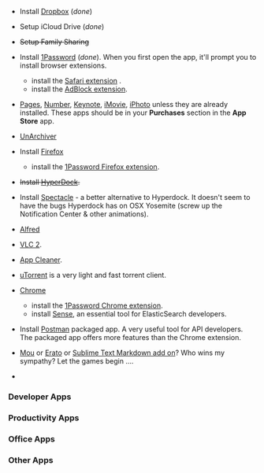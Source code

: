* Install [Dropbox]() (*done*)
* Setup iCloud Drive (*done*)
* ~~Setup Family Sharing~~
* Install [1Password]() (*done*). When you first open the app, it'll prompt you to install browser extensions.
    * install the [Safari extension](https://agilebits.com/onepassword/extensions) .
    * install the [AdBlock extension](https://getadblock.com/installed/?u=jfvg58qo82603959).
* [Pages](), [Number](), [Keynote](), [iMovie](), [iPhoto]() unless they are already installed. These apps should be in your **Purchases** section in the **App Store** app.
* [UnArchiver](https://itunes.apple.com/gb/app/the-unarchiver/id425424353?mt=12)
* Install [Firefox](https://www.mozilla.org/en-GB/firefox/new/)
    * install the [1Password Firefox extension](https://agilebits.com/onepassword/extensions/firefox?beta=false).
* ~~Install [HyperDock](http://hyperdock.bahoom.com/get).~~
* Install [Spectacle](http://spectacleapp.com) - a better alternative to Hyperdock. It doesn't seem to have the bugs Hyperdock has on OSX Yosemite (screw up the Notification Center & other animations).
* [Alfred](http://www.alfredapp.com)
* [VLC 2](http://www.videolan.org/vlc/index.en_GB.html).
* [App Cleaner](http://www.freemacsoft.net/appcleaner/).
* [uTorrent](http://www.utorrent.com) is a very light and fast torrent client.
* [Chrome]()
    * install the [1Password Chrome extension](https://agilebits.com/onepassword/extensions/chrome?beta=false).
    * install [Sense](), an essential tool for ElasticSearch developers.
* Install [Postman](http://www.getpostman.com) packaged app. A very useful tool for API developers. The packaged app offers more features than the Chrome extension.

* [Mou](http://25.io/mou/) or [Erato](http://9muses.se/erato/) or [Sublime Text Markdown add on](https://packagecontrol.io/packages/GitHub%20Flavored%20Markdown%20Preview)? Who wins my sympathy? Let the games begin ....
* 

### Developer Apps

### Productivity Apps

### Office Apps

### Other Apps